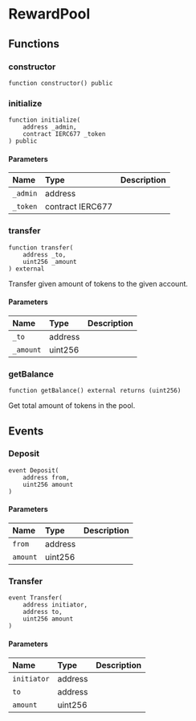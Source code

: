 # RewardPool

## Functions

### constructor

```solidity
function constructor() public
```

### initialize

```solidity
function initialize(
    address _admin,
    contract IERC677 _token
) public
```

#### Parameters

| Name | Type | Description |
| :--- | :--- | :---------- |
| `_admin` | address |  |
| `_token` | contract IERC677 |  |

### transfer

```solidity
function transfer(
    address _to,
    uint256 _amount
) external
```

Transfer given amount of tokens to the given account.

#### Parameters

| Name | Type | Description |
| :--- | :--- | :---------- |
| `_to` | address |  |
| `_amount` | uint256 |  |

### getBalance

```solidity
function getBalance() external returns (uint256)
```

Get total amount of tokens in the pool.

## Events

### Deposit

```solidity
event Deposit(
    address from,
    uint256 amount
)
```

#### Parameters

| Name | Type | Description |
| :--- | :--- | :---------- |
| `from` | address |  |
| `amount` | uint256 |  |
### Transfer

```solidity
event Transfer(
    address initiator,
    address to,
    uint256 amount
)
```

#### Parameters

| Name | Type | Description |
| :--- | :--- | :---------- |
| `initiator` | address |  |
| `to` | address |  |
| `amount` | uint256 |  |

